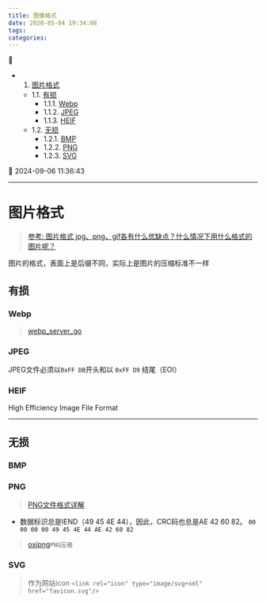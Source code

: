 ```yaml
---
title: 图像格式
date: 2020-05-04 19:34:08
tags: 
categories: 
---
```


💠

- 1. [图片格式](#图片格式)
    - 1.1. [有损](#有损)
        - 1.1.1. [Webp](#webp)
        - 1.1.2. [JPEG](#jpeg)
        - 1.1.3. [HEIF](#heif)
    - 1.2. [无损](#无损)
        - 1.2.1. [BMP](#bmp)
        - 1.2.2. [PNG](#png)
        - 1.2.3. [SVG](#svg)

💠 2024-09-06 11:36:43
****************************************
# 图片格式
> [参考: 图片格式 jpg、png、gif各有什么优缺点？什么情况下用什么格式的图片呢？](https://www.zhihu.com/question/20028452)  

图片的格式，表面上是后缀不同，实际上是图片的压缩标准不一样

## 有损

### Webp
> [webp_server_go](https://github.com/webp-sh/webp_server_go)

### JPEG

JPEG文件必须以`0xFF DB`开头和以 `0xFF D9` 结尾（EOI）

### HEIF
High Efficiency Image File Format

************************

## 无损
### BMP

### PNG
> [PNG文件格式详解](https://blog.mythsman.com/post/5d2d62b4a2005d74040ef7eb/)  

- 数据标识总是IEND（49 45 4E 44），因此，CRC码也总是AE 42 60 82。 `00 00 00 00 49 45 4E 44 AE 42 60 82`

> [oxipng](https://github.com/shssoichiro/oxipng)`PNG压缩`

### SVG

> 作为网站icon `<link rel="icon" type="image/svg+xml" href="favicon.svg"/>`
